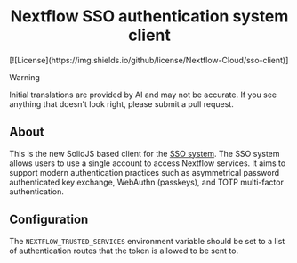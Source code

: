 <h1 align="center">Nextflow SSO authentication system client</h1>
[![License](https://img.shields.io/github/license/Nextflow-Cloud/sso-client)]

> [!WARNING]
> Initial translations are provided by AI and may not be accurate. If you see anything that doesn't look right, please submit a pull request.

## About
This is the new SolidJS based client for the [SSO system](https://github.com/Nextflow-Cloud/sso-system). The SSO system allows users to use a single account to access Nextflow services. It aims to support modern authentication practices such as asymmetrical password authenticated key exchange, WebAuthn (passkeys), and TOTP multi-factor authentication. 

## Configuration
The `NEXTFLOW_TRUSTED_SERVICES` environment variable should be set to a list of authentication routes that the token is allowed to be sent to.
